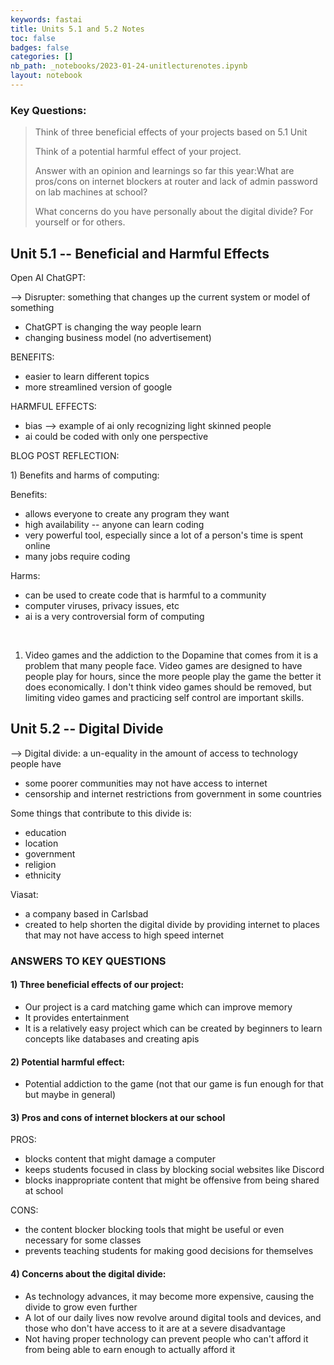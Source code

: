 ```yaml
---
keywords: fastai
title: Units 5.1 and 5.2 Notes
toc: false
badges: false
categories: []
nb_path: _notebooks/2023-01-24-unitlecturenotes.ipynb
layout: notebook
---
```


<!--
#################################################
### THIS FILE WAS AUTOGENERATED! DO NOT EDIT! ###
#################################################
# file to edit: _notebooks/2023-01-24-unitlecturenotes.ipynb
-->

<div class="container" id="notebook-container">
        
<div class="cell border-box-sizing text_cell rendered"><div class="inner_cell">
<div class="text_cell_render border-box-sizing rendered_html">
<h3 id="Key-Questions:">Key Questions:<a class="anchor-link" href="#Key-Questions:"> </a></h3><blockquote><p>Think of three beneficial effects of your projects based on 5.1 Unit
<br></p>
<p>Think of a potential harmful effect of your project.
<br></p>
<p>Answer with an opinion and learnings so far this year:What are pros/cons on internet blockers at router and lack of admin password on lab machines at school?<br></p>
<p>What concerns do you have personally about the digital divide?  For yourself or for others.</p>
</blockquote>

</div>
</div>
</div>
<div class="cell border-box-sizing text_cell rendered"><div class="inner_cell">
<div class="text_cell_render border-box-sizing rendered_html">
<h2 id="Unit-5.1----Beneficial-and-Harmful-Effects">Unit 5.1 -- Beneficial and Harmful Effects<a class="anchor-link" href="#Unit-5.1----Beneficial-and-Harmful-Effects"> </a></h2><p>Open AI ChatGPT:</p>
<p>--&gt; Disrupter: something that changes up the current system or model of something</p>
<ul>
<li>ChatGPT is changing the way people learn</li>
<li>changing business model (no advertisement) </li>
</ul>
<p>BENEFITS:</p>
<ul>
<li>easier to learn different topics</li>
<li>more streamlined version of google </li>
</ul>
<p>HARMFUL EFFECTS:</p>
<ul>
<li>bias --&gt; example of ai only recognizing light skinned people</li>
<li>ai could be coded with only one perspective </li>
</ul>
<p>BLOG POST REFLECTION:</p>
<p>1) Benefits and harms of computing:</p>
<p>Benefits:</p>
<ul>
<li>allows everyone to create any program they want</li>
<li>high availability -- anyone can learn coding </li>
<li>very powerful tool, especially since a lot of a person's time is spent online </li>
<li>many jobs require coding </li>
</ul>
<p>Harms:</p>
<ul>
<li>can be used to create code that is harmful to a community </li>
<li>computer viruses, privacy issues, etc</li>
<li>ai is a very controversial form of computing </li>
</ul>
<p><br></p>
<ol>
<li>Video games and the addiction to the Dopamine that comes from it is a problem that many people face. Video games are designed to have people play for hours, since the more people play the game the better it does economically. I don't think video games should be removed, but limiting video games and practicing self control are important skills.</li>
</ol>

</div>
</div>
</div>
<div class="cell border-box-sizing text_cell rendered"><div class="inner_cell">
<div class="text_cell_render border-box-sizing rendered_html">
<h2 id="Unit-5.2----Digital-Divide">Unit 5.2 -- Digital Divide<a class="anchor-link" href="#Unit-5.2----Digital-Divide"> </a></h2><p>--&gt; Digital divide: a un-equality in the amount of access to technology people have</p>
<ul>
<li>some poorer communities may not have access to internet</li>
<li>censorship and internet restrictions from government in some countries</li>
</ul>
<p>Some things that contribute to this divide is:</p>
<ul>
<li>education </li>
<li>location </li>
<li>government</li>
<li>religion </li>
<li>ethnicity </li>
</ul>
<p>Viasat:</p>
<ul>
<li>a company based in Carlsbad </li>
<li>created to help shorten the digital divide by providing internet to places that may not have access to high speed internet </li>
</ul>

</div>
</div>
</div>
<div class="cell border-box-sizing text_cell rendered"><div class="inner_cell">
<div class="text_cell_render border-box-sizing rendered_html">
<h3 id="ANSWERS-TO-KEY-QUESTIONS">ANSWERS TO KEY QUESTIONS<a class="anchor-link" href="#ANSWERS-TO-KEY-QUESTIONS"> </a></h3><h4 id="1)-Three-beneficial-effects-of-our-project:">1) Three beneficial effects of our project:<a class="anchor-link" href="#1)-Three-beneficial-effects-of-our-project:"> </a></h4><ul>
<li>Our project is a card matching game which can improve memory </li>
<li>It provides entertainment </li>
<li>It is a relatively easy project which can be created by beginners to learn concepts like databases and creating apis </li>
</ul>
<h4 id="2)-Potential-harmful-effect:">2) Potential harmful effect:<a class="anchor-link" href="#2)-Potential-harmful-effect:"> </a></h4><ul>
<li>Potential addiction to the game (not that our game is fun enough for that but maybe in general)</li>
</ul>
<h4 id="3)-Pros-and-cons-of-internet-blockers-at-our-school">3) Pros and cons of internet blockers at our school<a class="anchor-link" href="#3)-Pros-and-cons-of-internet-blockers-at-our-school"> </a></h4><p>PROS:</p>
<ul>
<li>blocks content that might damage a computer </li>
<li>keeps students focused in class by blocking social websites like Discord </li>
<li>blocks inappropriate content that might be offensive from being shared at school </li>
</ul>
<p>CONS:</p>
<ul>
<li>the content blocker blocking tools that might be useful or even necessary for some classes </li>
<li>prevents teaching students for making good decisions for themselves</li>
</ul>
<h4 id="4)-Concerns-about-the-digital-divide:">4) Concerns about the digital divide:<a class="anchor-link" href="#4)-Concerns-about-the-digital-divide:"> </a></h4><ul>
<li>As technology advances, it may become more expensive, causing the divide to grow even further</li>
<li>A lot of our daily lives now revolve around digital tools and devices, and those who don't have access to it are at a severe disadvantage </li>
<li>Not having proper technology can prevent people who can't afford it from being able to earn enough to actually afford it </li>
</ul>

</div>
</div>
</div>
</div>
 

